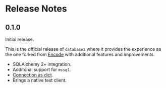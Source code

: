 # Release Notes

## 0.1.0

Initial release.

This is the official release of `databasez` where it provides the experience as the one
forked from [Encode](https://github.com/encode/databases) with additional features and improvements.

* SQLAlchemy 2+ integration.
* Additonal support for `mssql`.
* [Connection as dict](./connections-and-transactions.md#connection-options-as-a-dictionary). 
* Brings a native test client.

